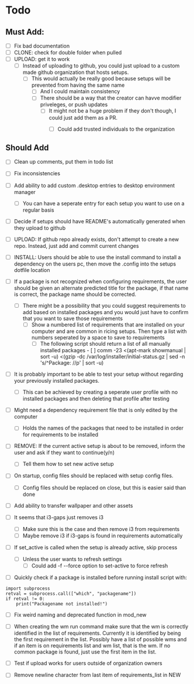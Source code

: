 # Todo

## Must Add:
- [ ] Fix bad documentation
- [ ] CLONE: check for double folder when pulled
- [ ] UPLOAD: get it to work
  - [ ] Instead of uploading to github, you could just upload to a custom made github organization that hosts setups.
	  - [ ] This would actually be really good because setups will be prevented from having the same name
		- [ ] And I could maintain consistency
		- [ ] There should be a way that the creator can havve modifier priveleges, or push updates
			- [ ] It might not be a huge problem if they don't though, I could just add them as a PR.
				- [ ] Could add trusted individuals to the organization


## Should Add

- [ ] Clean up comments, put them in todo list
- [ ] Fix inconsistencies
- [ ] Add ability to add custom .desktop entries to desktop environment manager
 	- [ ] You can have a seperate entry for each setup you want to use on a regular basis
- [ ] Decide if setups should have README's automatically generated when they upload to github
- [ ] UPLOAD: If github repo already exists, don't attempt to create a new repo. Instead, just add and commit current changes
- [ ] INSTALL: Users should be able to use the install command to install a dependency on the users pc, then move the .config into the setups dotfile location

- [ ] If a package is not recognized when configuring requirements, the user should be given an alternate predicted title for the package, if that name is correct, the package  name should be corrected.
  - [ ] There might be a possibility that you could suggest requirements to add based on installed packages and you would just have to confirm that you want to save those  requirements
    - [ ] Show a numbered list of requirements that are installed on your computer and are common in ricing setups. Then type a list with numbers seperated by a space to save to  requirements
      - [ ] The following script should return a list of all manually installed packages
 			  - [ ] comm -23 <(apt-mark showmanual | sort -u) <(gzip -dc /var/log/installer/initial-status.gz | sed -n 's/^Package: //p' | sort -u)

- [ ] It is probably important to be able to test your setup without regarding your previously installed packages.
  - [ ] This can be achieved by creating a seperate user profile with no installed packages and then deleting that profile after testing

- [ ] Might need a dependency requirement file that is only edited by the computer
   - [ ] Holds the names of the packages that need to be installed in order for requirements to be installed

- [ ] REMOVE: If the current active setup is about to be removed, inform the user and ask if they want to continue(y/n)
  - [ ] Tell them how to set new active setup

- [ ] On startup, config files should be replaced with setup config files.
  - [ ] Config files should be replaced on close, but this is easier said than done

- [ ] Add ability to transfer wallpaper and other assets

- [ ] It seems that i3-gaps just removes i3
  - [ ] Make sure this is the case and then remove i3 from requirements
  - [ ] Maybe remove i3 if i3-gaps is found in requirements automatically

- [ ] If set_active is called when the setup is already active, skip process
  - [ ] Unless the user wants to refresh settings
    - [ ] Could add -f --force option to set-active to force refresh

- [ ] Quickly check if a package is installed before running install script with:

```
import subprocess
retval = subprocess.call(["which", "packagename"])
if retval != 0:
    print("Packagename not installed!")
```
- [ ] Fix weird naming and deprecated function in mod_new
- [ ] When creating the wm run command make sure that the wm is correctly identified in the list of requirements. Currently it is identified by being the first requirement in the list. Possibly have a list of possible wms and if an item is on requirements list and wm list, that is the wm. If no common package is found, just use the first item in the list.

- [ ] Test if upload works for users outside of organization owners

- [ ] Remove newline character from last item of requirements_list in NEW
